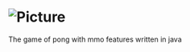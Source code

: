 ![Picture](https://github.com/pehnquihn/pongmmo/blob/master/readme_title.png?raw=true)
=======
The game of pong with mmo features written in java
